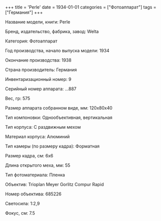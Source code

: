 +++
title = 'Perle'
date = 1934-01-01
categories = ["Фотоаппарат"]
tags = ["Германия"]
+++

Название модели, книги: Perle

Бренд, издательство, фабрика, завод: Welta

Категория: Фотоаппарат

Год производства, начало выпуска модели: 1934

Окончание производства: 1938

Страна производитель: Германия

Инвентаризационный номер: 9

Серийный номер аппарата: …887

Вес, гр: 575

Размер аппарата  собранном виде, мм: 120x80x40

Тип компоновки: Однообъективная, вертикальная

Тип корпуса: С раздвижным мехом

Материал корпуса: Алюминий

Тип камеры (по размеру кадра): Форматная

Размер кадра, см: 6х6

Длина открытого меха, мм: 55

Тип фотоматериала: Пленка

Объектив: Trioplan 
Meyer Gorlitz
Compur Rapid

Номер объектива: 685226

Светосила: 1:2,9

Фокус, см: 7.5

